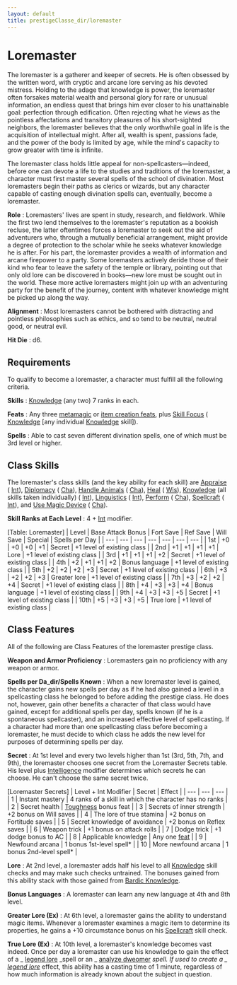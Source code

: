 ```yaml
---
layout: default
title: prestigeClasse_dir/loremaster
---
```

# Loremaster

The loremaster is a gatherer and keeper of secrets. He is often obsessed by the written word, with cryptic and arcane lore serving as his devoted mistress. Holding to the adage that knowledge is power, the loremaster often forsakes material wealth and personal glory for rare or unusual information, an endless quest that brings him ever closer to his unattainable goal: perfection through edification. Often rejecting what he views as the pointless affectations and transitory pleasures of his short-sighted neighbors, the loremaster believes that the only worthwhile goal in life is the acquisition of intellectual might. After all, wealth is spent, passions fade, and the power of the body is limited by age, while the mind's capacity to grow greater with time is infinite.

The loremaster class holds little appeal for non-spellcasters—indeed, before one can devote a life to the studies and traditions of the loremaster, a character must first master several spells of the school of divination. Most loremasters begin their paths as clerics or wizards, but any character capable of casting enough divination spells can, eventually, become a loremaster.

**Role** : Loremasters' lives are spent in study, research, and fieldwork. While the first two lend themselves to the loremaster's reputation as a bookish recluse, the latter oftentimes forces a loremaster to seek out the aid of adventurers who, through a mutually beneficial arrangement, might provide a degree of protection to the scholar while he seeks whatever knowledge he is after. For his part, the loremaster provides a wealth of information and arcane firepower to a party. Some loremasters actively deride those of their kind who fear to leave the safety of the temple or library, pointing out that only old lore can be discovered in books—new lore must be sought out in the world. These more active loremasters might join up with an adventuring party for the benefit of the journey, content with whatever knowledge might be picked up along the way.

**Alignment** : Most loremasters cannot be bothered with distracting and pointless philosophies such as ethics, and so tend to be neutral, neutral good, or neutral evil.

**Hit Die** : d6.

## Requirements

To qualify to become a loremaster, a character must fulfill all the following criteria.

**Skills** : [Knowledge](../skill_dir/knowledge#_knowledge) (any two) 7 ranks in each.

**Feats** : Any three [metamagic](../feats#_metamagic-feats) or [item creation feats](../feats#_item-creation-feats), plus [Skill Focus](../feats#_skill-focus) ( [Knowledge](../skill_dir/knowledge#_knowledge) [any individual [Knowledge](../skill_dir/knowledge#_knowledge) skill]).

**Spells** : Able to cast seven different divination spells, one of which must be 3rd level or higher.

## Class Skills

The loremaster's class skills (and the key ability for each skill) are [Appraise](../skill_dir/appraise#_appraise) ( [Int](../gettingStarted#_intelligence)), [Diplomacy](../skill_dir/diplomacy#_diplomacy) ( [Cha](../gettingStarted#_charisma-new)), [Handle Animals](../skill_dir/handleAnimal#_handle-animal) ( [Cha](../gettingStarted#_charisma-new)), [Heal](../skill_dir/heal#_heal) ( [Wis](../gettingStarted#_wisdom)), [Knowledge](../skill_dir/knowledge#_knowledge) (all skills taken individually) ( [Int](../gettingStarted#_intelligence)), [Linguistics](../skill_dir/linguistics#_linguistics) ( [Int](../gettingStarted#_intelligence)), [Perform](../skill_dir/perform#_perform) ( [Cha](../gettingStarted#_charisma-new)), [Spellcraft](../skill_dir/spellcraft#_spellcraft) ( [Int](../gettingStarted#_intelligence)), and [Use Magic Device](../skill_dir/useMagicDevice#_use-magic-device) ( [Cha](../gettingStarted#_charisma-new)).

**Skill Ranks at Each Level** : 4 + [Int](../gettingStarted#_intelligence) modifier.

[Table: Loremaster]
| Level | Base Attack Bonus | Fort Save | Ref Save | Will Save | Special | Spells per Day |
| --- | --- | --- | --- | --- | --- | --- |
| 1st | +0 | +0 | +0 | +1 | Secret | +1 level of existing class |
| 2nd | +1 | +1 | +1 | +1 | Lore | +1 level of existing class |
| 3rd | +1 | +1 | +1 | +2 | Secret | +1 level of existing class |
| 4th | +2 | +1 | +1 | +2 | Bonus language | +1 level of existing class |
| 5th | +2 | +2 | +2 | +3 | Secret | +1 level of existing class |
| 6th | +3 | +2 | +2 | +3 | Greater lore | +1 level of existing class |
| 7th | +3 | +2 | +2 | +4 | Secret | +1 level of existing class |
| 8th | +4 | +3 | +3 | +4 | Bonus language | +1 level of existing class |
| 9th | +4 | +3 | +3 | +5 | Secret | +1 level of existing class |
| 10th | +5 | +3 | +3 | +5 | True lore | +1 level of existing class |

## Class Features

All of the following are Class Features of the loremaster prestige class.

**Weapon and Armor Proficiency** : Loremasters gain no proficiency with any weapon or armor.

**Spells per Da_dir/Spells Known** : When a new loremaster level is gained, the character gains new spells per day as if he had also gained a level in a spellcasting class he belonged to before adding the prestige class. He does not, however, gain other benefits a character of that class would have gained, except for additional spells per day, spells known (if he is a spontaneous spellcaster), and an increased effective level of spellcasting. If a character had more than one spellcasting class before becoming a loremaster, he must decide to which class he adds the new level for purposes of determining spells per day.

**Secret** : At 1st level and every two levels higher than 1st (3rd, 5th, 7th, and 9th), the loremaster chooses one secret from the Loremaster Secrets table. His level plus [Intelligence](../gettingStarted#_intelligence) modifier determines which secrets he can choose. He can't choose the same secret twice.

[Loremaster Secrets]
| Level + Int Modifier | Secret | Effect |
| --- | --- | --- |
| 1 | Instant mastery | 4 ranks of a skill in which the character has no ranks |
| 2 | Secret health | [Toughness](../feats#_toughness) bonus feat |
| 3 | Secrets of inner strength | +2 bonus on Will saves |
| 4 | The lore of true stamina | +2 bonus on Fortitude saves |
| 5 | Secret knowledge of avoidance | +2 bonus on Reflex saves |
| 6 | Weapon trick | +1 bonus on attack rolls |
| 7 | Dodge trick | +1 dodge bonus to AC |
| 8 | Applicable knowledge | Any one [feat](../feats#_feat-descriptions) |
| 9 | Newfound arcana | 1 bonus 1st-level spell\* |
| 10 | More newfound arcana | 1 bonus 2nd-level spell\* |

**Lore** : At 2nd level, a loremaster adds half his level to all [Knowledge](../skill_dir/knowledge#_knowledge) skill checks and may make such checks untrained. The bonuses gained from this ability stack with those gained from [Bardic Knowledge](../classe_dir/bard#_bardic-knowledge).

**Bonus Languages** : A loremaster can learn any new language at 4th and 8th level.

**Greater Lore (Ex)** : At 6th level, a loremaster gains the ability to understand magic items. Whenever a loremaster examines a magic item to determine its properties, he gains a +10 circumstance bonus on his [Spellcraft](../skill_dir/spellcraft#_spellcraft) skill check.

**True Lore (Ex)** : At 10th level, a loremaster's knowledge becomes vast indeed. Once per day a loremaster can use his knowledge to gain the effect of a _ [legend lore](../spell_dir/legendLore#_legend-lore) _spell or an _ [analyze dweomer](../spell_dir/analyzeDweomer#_analyze-dweomer) _spell. If used to create a _ [legend lore](../spell_dir/legendLore#_legend-lore)_ effect, this ability has a casting time of 1 minute, regardless of how much information is already known about the subject in question.

